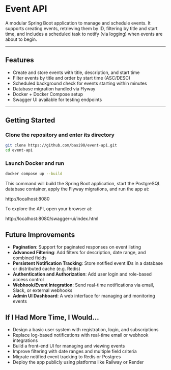 # Event API

A modular Spring Boot application to manage and schedule events. It supports creating events, retrieving them by ID, filtering by title and start time, and includes a scheduled task to notify (via logging) when events are about to begin.

---

## Features

- Create and store events with title, description, and start time  
- Filter events by title and order by start time (ASC/DESC)  
- Scheduled background check for events starting within minutes
- Database migration handled via Flyway  
- Docker + Docker Compose setup  
- Swagger UI available for testing endpoints  

---

## Getting Started

### Clone the repository and enter its directory
```bash
git clone https://github.com/basi90/event-api.git
cd event-api
```

### Launch Docker and run
```bash
docker compose up --build
```
This command will build the Spring Boot application, start the PostgreSQL database container, apply the Flyway migrations, and run the app at:

http://localhost:8080

To explore the API, open your browser at:

http://localhost:8080/swagger-ui/index.html

## Future Improvements

- **Pagination**: Support for paginated responses on event listing  
- **Advanced Filtering**: Add filters for description, date range, and combined fields  
- **Persistent Notification Tracking**: Store notified event IDs in a database or distributed cache (e.g. Redis)  
- **Authentication and Authorization**: Add user login and role-based access control  
- **Webhook/Event Integration**: Send real-time notifications via email, Slack, or external webhooks  
- **Admin UI Dashboard**: A web interface for managing and monitoring events  

## If I Had More Time, I Would...

- Design a basic user system with registration, login, and subscriptions  
- Replace log-based notifications with real-time email or webhook integrations  
- Build a front-end UI for managing and viewing events  
- Improve filtering with date ranges and multiple field criteria  
- Migrate notified event tracking to Redis or Postgres  
- Deploy the app publicly using platforms like Railway or Render  
